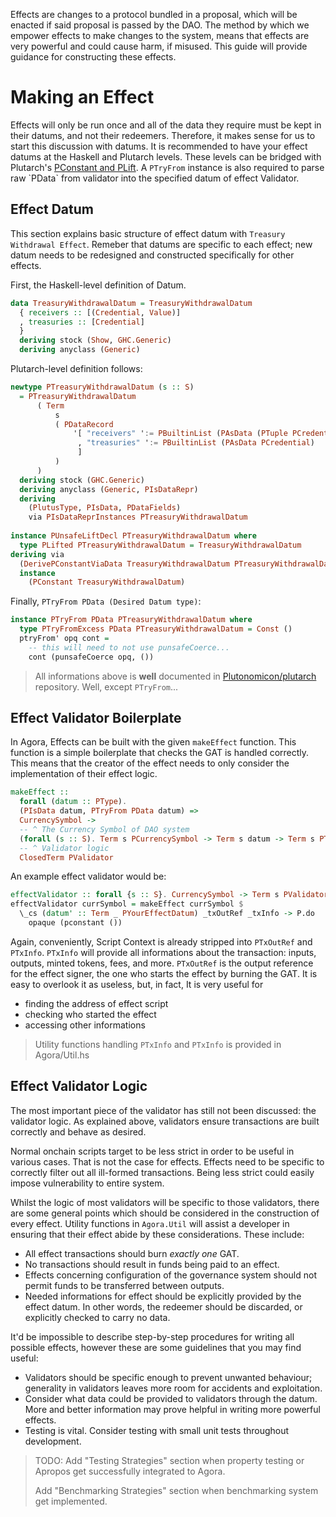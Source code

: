 Effects are changes to a protocol bundled in a proposal, which will be
enacted if said proposal is passed by the DAO. The method by which we
empower effects to make changes to the system, means that effects are
very powerful and could cause harm, if misused. This guide will
provide guidance for constructing these effects.

# Making an Effect

Effects will only be run once and all of the data they require must be
kept in their datums, and not their redeemers. Therefore, it makes
sense for us to start this discussion with datums. It is recommended
to have your effect datums at the Haskell and Plutarch levels. These
levels can be bridged with Plutarch\'s [PConstant and
PLift](https://github.com/Plutonomicon/plutarch/blob/master/docs/Typeclasses/PConstant%20and%20PLift.md).
A `PTryFrom` instance is also required to parse raw \`PData\` from
validator into the specified datum of effect Validator.

## Effect Datum

This section explains basic structure of effect datum with `Treasury
Withdrawal Effect`. Remeber that datums are specific to each effect;
new datum needs to be redesigned and constructed specifically for
other effects.


First, the Haskell-level definition of Datum.

``` haskell
data TreasuryWithdrawalDatum = TreasuryWithdrawalDatum
  { receivers :: [(Credential, Value)]
  , treasuries :: [Credential]
  }
  deriving stock (Show, GHC.Generic)
  deriving anyclass (Generic)
```

Plutarch-level definition follows:

``` haskell
newtype PTreasuryWithdrawalDatum (s :: S)
  = PTreasuryWithdrawalDatum
      ( Term
          s
          ( PDataRecord
              '[ "receivers" ':= PBuiltinList (PAsData (PTuple PCredential PValue))
               , "treasuries" ':= PBuiltinList (PAsData PCredential)
               ]
          )
      )
  deriving stock (GHC.Generic)
  deriving anyclass (Generic, PIsDataRepr)
  deriving
    (PlutusType, PIsData, PDataFields)
    via PIsDataReprInstances PTreasuryWithdrawalDatum
	
instance PUnsafeLiftDecl PTreasuryWithdrawalDatum where
  type PLifted PTreasuryWithdrawalDatum = TreasuryWithdrawalDatum
deriving via
  (DerivePConstantViaData TreasuryWithdrawalDatum PTreasuryWithdrawalDatum)
  instance
    (PConstant TreasuryWithdrawalDatum)	
```

Finally, `PTryFrom PData (Desired Datum type)`:

``` haskell
instance PTryFrom PData PTreasuryWithdrawalDatum where
  type PTryFromExcess PData PTreasuryWithdrawalDatum = Const ()
  ptryFrom' opq cont =
    -- this will need to not use punsafeCoerce...
    cont (punsafeCoerce opq, ())
```

> All informations above is **well** documented in
> [Plutonomicon/plutarch](https://github.com/Plutonomicon/plutarch/tree/master/docs)
> repository. Well, except `PTryFrom`...

## Effect Validator Boilerplate

In Agora, Effects can be built with the given `makeEffect`
function. This function is a simple boilerplate that checks the GAT
is handled correctly. This means that the creator of the effect needs
to only consider the implementation of their effect logic.

``` haskell
makeEffect ::
  forall (datum :: PType).
  (PIsData datum, PTryFrom PData datum) =>
  CurrencySymbol ->  
  -- ^ The Currency Symbol of DAO system
  (forall (s :: S). Term s PCurrencySymbol -> Term s datum -> Term s PTxOutRef -> Term s (PAsData PTxInfo) -> Term s POpaque) ->
  -- ^ Validator logic
  ClosedTerm PValidator
```

An example effect validator would be:

``` haskell
effectValidator :: forall {s :: S}. CurrencySymbol -> Term s PValidator
effectValidator currSymbol = makeEffect currSymbol $
  \_cs (datum' :: Term _ PYourEffectDatum) _txOutRef _txInfo -> P.do
    opaque (pconstant ())
```

Again, conveniently, Script Context is already stripped into `PTxOutRef`
and `PTxInfo`. `PTxInfo` will provide all informations about the
transaction: inputs, outputs, minted tokens, fees, and more. `PTxOutRef`
is the output reference for the effect signer, the one who starts the
effect by burning the GAT. It is easy to overlook it as useless, but, in
fact, It is very useful for

-   finding the address of effect script
-   checking who started the effect
-   accessing other informations

> Utility functions handling `PTxInfo` and `PTxInfo` is provided in
> Agora/Util.hs

## Effect Validator Logic

The most important piece of the validator has still not been
discussed: the validator logic. As explained above, validators ensure
transactions are built correctly and behave as desired.

Normal onchain scripts target to be less strict in order to be useful
in various cases. That is not the case for effects. Effects need to be
specific to correctly filter out all ill-formed transactions. Being
less strict could easily impose vulnerability to entire system.

Whilst the logic of most validators will be specific to those
validators, there are some general points which should be considered
in the construction of every effect. Utility functions in `Agora.Util`
will assist a developer in ensuring that their effect abide by these
considerations. These include:

-   All effect transactions should burn *exactly one* GAT.
-   No transactions should result in funds being paid to an effect.
-   Effects concerning configuration of the governance system should
    not permit funds to be transferred between outputs.
-   Needed informations for effect should be explicitly provided by
    the effect datum. In other words, the redeemer should be
    discarded, or explicitly checked to carry no data.

It'd be impossible to describe step-by-step procedures for writing all
possible effects, however these are some guidelines that you may find
useful:

-   Validators should be specific enough to prevent unwanted
    behaviour; generality in validators leaves more room for accidents
    and exploitation.
-   Consider what data could be provided to validators through the
    datum. More and better information may prove helpful in writing
    more powerful effects.
-   Testing is vital. Consider testing with small unit tests
    throughout development.

> TODO:
> Add "Testing Strategies" section when property testing or
> Apropos get successfully integrated to Agora.
> 
> Add "Benchmarking Strategies" section when benchmarking system get
> implemented.

